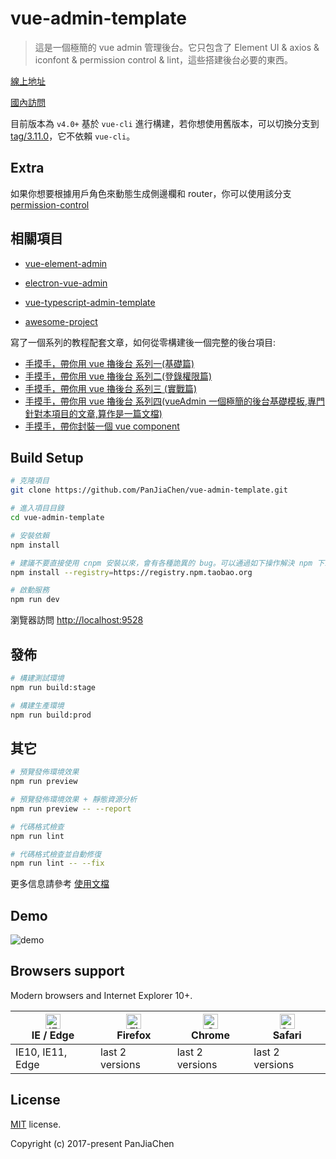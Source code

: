 # vue-admin-template

> 這是一個極簡的 vue admin 管理後台。它只包含了 Element UI & axios & iconfont & permission control & lint，這些搭建後台必要的東西。

[線上地址](http://panjiachen.github.io/vue-admin-template)

[國內訪問](https://panjiachen.gitee.io/vue-admin-template)

目前版本為 `v4.0+` 基於 `vue-cli` 進行構建，若你想使用舊版本，可以切換分支到[tag/3.11.0](https://github.com/PanJiaChen/vue-admin-template/tree/tag/3.11.0)，它不依賴 `vue-cli`。

## Extra

如果你想要根據用戶角色來動態生成側邊欄和 router，你可以使用該分支[permission-control](https://github.com/PanJiaChen/vue-admin-template/tree/permission-control)

## 相關項目

- [vue-element-admin](https://github.com/PanJiaChen/vue-element-admin)

- [electron-vue-admin](https://github.com/PanJiaChen/electron-vue-admin)

- [vue-typescript-admin-template](https://github.com/Armour/vue-typescript-admin-template)

- [awesome-project](https://github.com/PanJiaChen/vue-element-admin/issues/2312)

寫了一個系列的教程配套文章，如何從零構建後一個完整的後台項目:

- [手摸手，帶你用 vue 擼後台 系列一(基礎篇)](https://juejin.im/post/59097cd7a22b9d0065fb61d2)
- [手摸手，帶你用 vue 擼後台 系列二(登錄權限篇)](https://juejin.im/post/591aa14f570c35006961acac)
- [手摸手，帶你用 vue 擼後台 系列三 (實戰篇)](https://juejin.im/post/593121aa0ce4630057f70d35)
- [手摸手，帶你用 vue 擼後台 系列四(vueAdmin 一個極簡的後台基礎模板,專門針對本項目的文章,算作是一篇文檔)](https://juejin.im/post/595b4d776fb9a06bbe7dba56)
- [手摸手，帶你封裝一個 vue component](https://segmentfault.com/a/1190000009090836)

## Build Setup

```bash
# 克隆項目
git clone https://github.com/PanJiaChen/vue-admin-template.git

# 進入項目目錄
cd vue-admin-template

# 安裝依賴
npm install

# 建議不要直接使用 cnpm 安裝以來，會有各種詭異的 bug。可以通過如下操作解決 npm 下載速度慢的問題
npm install --registry=https://registry.npm.taobao.org

# 啟動服務
npm run dev
```

瀏覽器訪問 [http://localhost:9528](http://localhost:9528)

## 發佈

```bash
# 構建測試環境
npm run build:stage

# 構建生產環境
npm run build:prod
```

## 其它

```bash
# 預覽發佈環境效果
npm run preview

# 預覽發佈環境效果 + 靜態資源分析
npm run preview -- --report

# 代碼格式檢查
npm run lint

# 代碼格式檢查並自動修復
npm run lint -- --fix
```

更多信息請參考 [使用文檔](https://panjiachen.github.io/vue-element-admin-site/zh/)

## Demo

![demo](https://github.com/PanJiaChen/PanJiaChen.github.io/blob/master/images/demo.gif)

## Browsers support

Modern browsers and Internet Explorer 10+.

| [<img src="https://raw.githubusercontent.com/alrra/browser-logos/master/src/edge/edge_48x48.png" alt="IE / Edge" width="24px" height="24px" />](http://godban.github.io/browsers-support-badges/)</br>IE / Edge | [<img src="https://raw.githubusercontent.com/alrra/browser-logos/master/src/firefox/firefox_48x48.png" alt="Firefox" width="24px" height="24px" />](http://godban.github.io/browsers-support-badges/)</br>Firefox | [<img src="https://raw.githubusercontent.com/alrra/browser-logos/master/src/chrome/chrome_48x48.png" alt="Chrome" width="24px" height="24px" />](http://godban.github.io/browsers-support-badges/)</br>Chrome | [<img src="https://raw.githubusercontent.com/alrra/browser-logos/master/src/safari/safari_48x48.png" alt="Safari" width="24px" height="24px" />](http://godban.github.io/browsers-support-badges/)</br>Safari |
| --------- | --------- | --------- | --------- |
| IE10, IE11, Edge| last 2 versions| last 2 versions| last 2 versions

## License

[MIT](https://github.com/PanJiaChen/vue-admin-template/blob/master/LICENSE) license.

Copyright (c) 2017-present PanJiaChen
